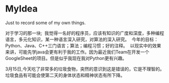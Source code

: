 # MyIdea
Just to record some of my own things.

对于学习的那一块;
  我觉得一名好的程序员，应该有知识的广度和深度，多种编程语言，多元化知识，某一种语言深入研究，对算法的深入研究。
  今年的目标：Python、Java、C++三门语言；算法；编程习惯；好的注释。
  以现实中的效果来讲，可能先学java会更有利于我的工作。因为最近我们Team在开发一个GoogleSheet的项目。但是似乎我现在我对Python更有兴趣。

3月15日,今天吃了非常多的垃圾食物，突然的意识到这是错误的，它是不理智的。垃圾食品有可能会使第二天的身体状态和精神状态有所下降。

